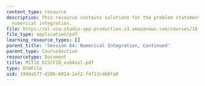 ```yaml
---
content_type: resource
description: This resource contains solutions for the problem statements related to
  numerical integration.
file: https://ol-ocw-studio-app-production.s3.amazonaws.com/courses/18-01sc-single-variable-calculus-fall-2010/1994a577d20660142af2f4f13cd66fa0_MIT18_01SCF10_ex64sol.pdf
file_type: application/pdf
learning_resource_types: []
parent_title: 'Session 64: Numerical Integration, Continued'
parent_type: CourseSection
resourcetype: Document
title: MIT18_01SCF10_ex64sol.pdf
type: OCWFile
uid: 1994a577-d206-6014-2af2-f4f13cd66fa0
---
```

